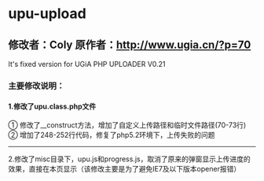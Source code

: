 # upu-upload #
修改者：Coly
原作者：http://www.ugia.cn/?p=70
--------------------------------------
It's fixed version for UGiA PHP UPLOADER V0.21

### 主要修改说明：

#### 1.修改了upu.class.php文件 ####
  ①  修改了__construct方法，增加了自定义上传路径和临时文件路径(70-73行)
  ②  增加了248-252行代码，修复了php5.2环境下，上传失败的问题

--------------------------------------

2.修改了misc目录下，upu.js和progress.js，取消了原来的弹窗显示上传进度的效果，直接在本页显示（该修改主要是为了避免IE7及以下版本opener报错）


